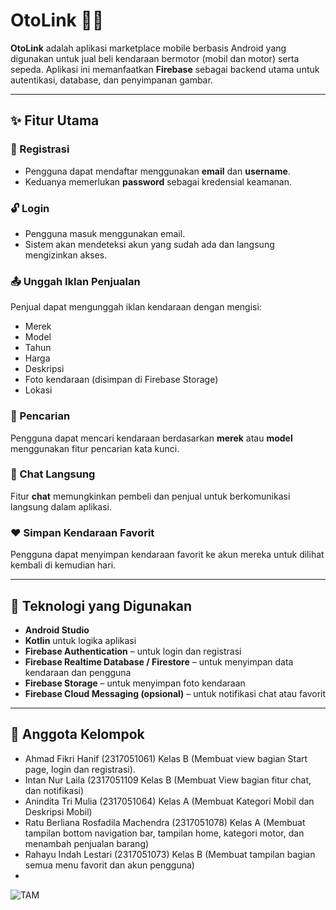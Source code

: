 # OtoLink 🚗🛵

**OtoLink** adalah aplikasi marketplace mobile berbasis Android yang digunakan untuk jual beli kendaraan bermotor (mobil dan motor) serta sepeda. Aplikasi ini memanfaatkan **Firebase** sebagai backend utama untuk autentikasi, database, dan penyimpanan gambar.

---

## ✨ Fitur Utama

### 🔐 Registrasi
- Pengguna dapat mendaftar menggunakan **email** dan **username**.
- Keduanya memerlukan **password** sebagai kredensial keamanan.

### 🔓 Login
- Pengguna masuk menggunakan email.
- Sistem akan mendeteksi akun yang sudah ada dan langsung mengizinkan akses.

### 📤 Unggah Iklan Penjualan
Penjual dapat mengunggah iklan kendaraan dengan mengisi:
- Merek
- Model
- Tahun
- Harga
- Deskripsi
- Foto kendaraan (disimpan di Firebase Storage)
- Lokasi

### 🔎 Pencarian
Pengguna dapat mencari kendaraan berdasarkan **merek** atau **model** menggunakan fitur pencarian kata kunci.

### 💬 Chat Langsung
Fitur **chat** memungkinkan pembeli dan penjual untuk berkomunikasi langsung dalam aplikasi.

### ❤️ Simpan Kendaraan Favorit
Pengguna dapat menyimpan kendaraan favorit ke akun mereka untuk dilihat kembali di kemudian hari.

---

## 🔧 Teknologi yang Digunakan

- **Android Studio**
- **Kotlin** untuk logika aplikasi
- **Firebase Authentication** – untuk login dan registrasi
- **Firebase Realtime Database / Firestore** – untuk menyimpan data kendaraan dan pengguna
- **Firebase Storage** – untuk menyimpan foto kendaraan
- **Firebase Cloud Messaging (opsional)** – untuk notifikasi chat atau favorit

---

## 👥 Anggota Kelompok
- Ahmad Fikri Hanif (2317051061) Kelas B (Membuat view bagian Start page, login dan registrasi).
- Intan Nur Laila (2317051109 Kelas B (Membuat View bagian fitur chat, dan notifikasi)
- Anindita Tri Mulia (2317051064) Kelas A (Membuat Kategori Mobil dan Deskripsi Mobil)
- Ratu Berliana Rosfadila Machendra (2317051078) Kelas A (Membuat tampilan bottom navigation bar, tampilan home, kategori motor, dan menambah penjualan barang)
- Rahayu Indah Lestari (2317051073) Kelas B (Membuat tampilan bagian semua menu favorit dan akun pengguna)
-


![TAM](https://github.com/user-attachments/assets/7676fee5-25bf-4be3-ad18-d0d2a1301e66)

